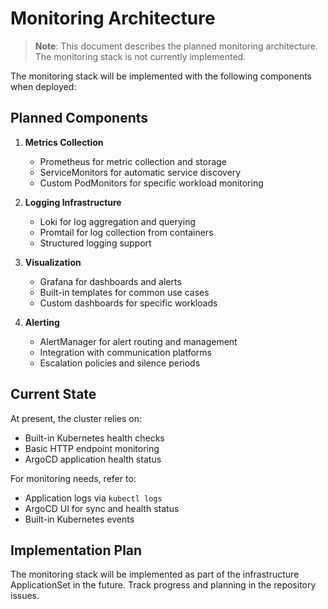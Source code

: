 # Monitoring Architecture

> **Note**: This document describes the planned monitoring architecture. The monitoring stack is not currently
> implemented.

The monitoring stack will be implemented with the following components when deployed:

## Planned Components

1. **Metrics Collection**

   - Prometheus for metric collection and storage
   - ServiceMonitors for automatic service discovery
   - Custom PodMonitors for specific workload monitoring

2. **Logging Infrastructure**

   - Loki for log aggregation and querying
   - Promtail for log collection from containers
   - Structured logging support

3. **Visualization**

   - Grafana for dashboards and alerts
   - Built-in templates for common use cases
   - Custom dashboards for specific workloads

4. **Alerting**
   - AlertManager for alert routing and management
   - Integration with communication platforms
   - Escalation policies and silence periods

## Current State

At present, the cluster relies on:

- Built-in Kubernetes health checks
- Basic HTTP endpoint monitoring
- ArgoCD application health status

For monitoring needs, refer to:

- Application logs via `kubectl logs`
- ArgoCD UI for sync and health status
- Built-in Kubernetes events

## Implementation Plan

The monitoring stack will be implemented as part of the infrastructure ApplicationSet in the future. Track progress and
planning in the repository issues.
